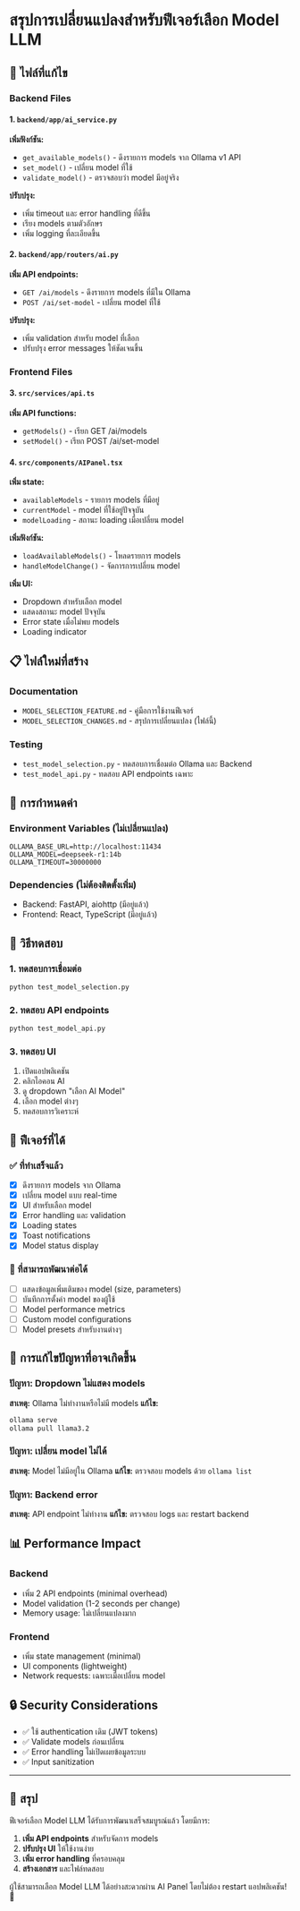 # สรุปการเปลี่ยนแปลงสำหรับฟีเจอร์เลือก Model LLM

## 📁 ไฟล์ที่แก้ไข

### Backend Files

#### 1. `backend/app/ai_service.py`
**เพิ่มฟังก์ชัน:**
- `get_available_models()` - ดึงรายการ models จาก Ollama v1 API
- `set_model()` - เปลี่ยน model ที่ใช้
- `validate_model()` - ตรวจสอบว่า model มีอยู่จริง

**ปรับปรุง:**
- เพิ่ม timeout และ error handling ที่ดีขึ้น
- เรียง models ตามตัวอักษร
- เพิ่ม logging ที่ละเอียดขึ้น

#### 2. `backend/app/routers/ai.py`
**เพิ่ม API endpoints:**
- `GET /ai/models` - ดึงรายการ models ที่มีใน Ollama
- `POST /ai/set-model` - เปลี่ยน model ที่ใช้

**ปรับปรุง:**
- เพิ่ม validation สำหรับ model ที่เลือก
- ปรับปรุง error messages ให้ชัดเจนขึ้น

### Frontend Files

#### 3. `src/services/api.ts`
**เพิ่ม API functions:**
- `getModels()` - เรียก GET /ai/models
- `setModel()` - เรียก POST /ai/set-model

#### 4. `src/components/AIPanel.tsx`
**เพิ่ม state:**
- `availableModels` - รายการ models ที่มีอยู่
- `currentModel` - model ที่ใช้อยู่ปัจจุบัน
- `modelLoading` - สถานะ loading เมื่อเปลี่ยน model

**เพิ่มฟังก์ชัน:**
- `loadAvailableModels()` - โหลดรายการ models
- `handleModelChange()` - จัดการการเปลี่ยน model

**เพิ่ม UI:**
- Dropdown สำหรับเลือก model
- แสดงสถานะ model ปัจจุบัน
- Error state เมื่อไม่พบ models
- Loading indicator

## 📋 ไฟล์ใหม่ที่สร้าง

### Documentation
- `MODEL_SELECTION_FEATURE.md` - คู่มือการใช้งานฟีเจอร์
- `MODEL_SELECTION_CHANGES.md` - สรุปการเปลี่ยนแปลง (ไฟล์นี้)

### Testing
- `test_model_selection.py` - ทดสอบการเชื่อมต่อ Ollama และ Backend
- `test_model_api.py` - ทดสอบ API endpoints เฉพาะ

## 🔧 การกำหนดค่า

### Environment Variables (ไม่เปลี่ยนแปลง)
```
OLLAMA_BASE_URL=http://localhost:11434
OLLAMA_MODEL=deepseek-r1:14b
OLLAMA_TIMEOUT=30000000
```

### Dependencies (ไม่ต้องติดตั้งเพิ่ม)
- Backend: FastAPI, aiohttp (มีอยู่แล้ว)
- Frontend: React, TypeScript (มีอยู่แล้ว)

## 🚀 วิธีทดสอบ

### 1. ทดสอบการเชื่อมต่อ
```bash
python test_model_selection.py
```

### 2. ทดสอบ API endpoints
```bash
python test_model_api.py
```

### 3. ทดสอบ UI
1. เปิดแอปพลิเคชัน
2. คลิกไอคอน AI
3. ดู dropdown "เลือก AI Model"
4. เลือก model ต่างๆ
5. ทดสอบการวิเคราะห์

## 🎯 ฟีเจอร์ที่ได้

### ✅ ที่ทำเสร็จแล้ว
- [x] ดึงรายการ models จาก Ollama
- [x] เปลี่ยน model แบบ real-time
- [x] UI สำหรับเลือก model
- [x] Error handling และ validation
- [x] Loading states
- [x] Toast notifications
- [x] Model status display

### 🔮 ที่สามารถพัฒนาต่อได้
- [ ] แสดงข้อมูลเพิ่มเติมของ model (size, parameters)
- [ ] บันทึกการตั้งค่า model ของผู้ใช้
- [ ] Model performance metrics
- [ ] Custom model configurations
- [ ] Model presets สำหรับงานต่างๆ

## 🐛 การแก้ไขปัญหาที่อาจเกิดขึ้น

### ปัญหา: Dropdown ไม่แสดง models
**สาเหตุ:** Ollama ไม่ทำงานหรือไม่มี models
**แก้ไข:** 
```bash
ollama serve
ollama pull llama3.2
```

### ปัญหา: เปลี่ยน model ไม่ได้
**สาเหตุ:** Model ไม่มีอยู่ใน Ollama
**แก้ไข:** ตรวจสอบ models ด้วย `ollama list`

### ปัญหา: Backend error
**สาเหตุ:** API endpoint ไม่ทำงาน
**แก้ไข:** ตรวจสอบ logs และ restart backend

## 📊 Performance Impact

### Backend
- เพิ่ม 2 API endpoints (minimal overhead)
- Model validation (1-2 seconds per change)
- Memory usage: ไม่เปลี่ยนแปลงมาก

### Frontend
- เพิ่ม state management (minimal)
- UI components (lightweight)
- Network requests: เฉพาะเมื่อเปลี่ยน model

## 🔒 Security Considerations

- ✅ ใช้ authentication เดิม (JWT tokens)
- ✅ Validate models ก่อนเปลี่ยน
- ✅ Error handling ไม่เปิดเผยข้อมูลระบบ
- ✅ Input sanitization

---

## 📝 สรุป

ฟีเจอร์เลือก Model LLM ได้รับการพัฒนาเสร็จสมบูรณ์แล้ว โดยมีการ:

1. **เพิ่ม API endpoints** สำหรับจัดการ models
2. **ปรับปรุง UI** ให้ใช้งานง่าย
3. **เพิ่ม error handling** ที่ครอบคลุม
4. **สร้างเอกสาร** และไฟล์ทดสอบ

ผู้ใช้สามารถเลือก Model LLM ได้อย่างสะดวกผ่าน AI Panel โดยไม่ต้อง restart แอปพลิเคชัน! 🎉